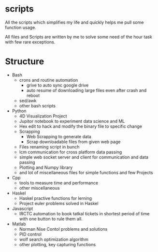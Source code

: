 # scripts
All the scripts which simplifies my life and quickly helps me pull some function usage.

All files and Scripts are written by me to solve some need of the hour task with few rare exceptions.

# Structure
* Bash
  * crons and routine automation
    * grive to auto sync google drive
    * auto resume of downloading large files even after crash and reboot
  * sed/awk
  * other bash scripts
* Python
  * 4D Visualization Project
  * Jupitor notebook to experiment data science and ML
  * Hex edit to hack and modify the binary file to specific change
  * Scrapping
    * Web Scrapping to generate data
    * Scrap downloadable files from given web page
  * Files renaming script in bunch
  * lcm communication for cross platform data passing
  * simple web socket server and client for communication and data passing
  * Plotting and Numpy library 
  * and lot of miscellaneous files for simple functions and few Projects
* Cpp 
  * tools to measure time and performance 
  * other miscellaneous
* Haskel
  * Haskel practive functions for lerning
  * Project euler problems solved in Haskel
* Javascript
  * IRCTC automation to book tatkal tickets in shortest period of time with one button to rule them all.
* Matlab
  * Norman Nise Contol problems and solutions
  * PID control
  * wolf search optimization algorithm
  * other plotting, key capturing functions

